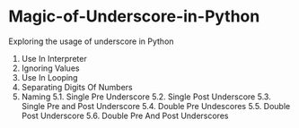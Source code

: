 # Magic-of-Underscore-in-Python
Exploring the usage of underscore in Python

1. Use In Interpreter
2. Ignoring Values
3. Use In Looping
4. Separating Digits Of Numbers
5. Naming
   5.1. Single Pre Underscore
   5.2. Single Post Underscore
   5.3. Single Pre and Post Underscore
   5.4. Double Pre Undescores
   5.5. Double Post Underscore
   5.6. Double Pre And Post Underscores
